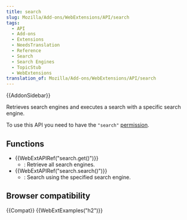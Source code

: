 ```yaml
---
title: search
slug: Mozilla/Add-ons/WebExtensions/API/search
tags:
  - API
  - Add-ons
  - Extensions
  - NeedsTranslation
  - Reference
  - Search
  - Search Engines
  - TopicStub
  - WebExtensions
translation_of: Mozilla/Add-ons/WebExtensions/API/search
---
```

{{AddonSidebar}}

Retrieves search engines and executes a search with a specific search engine.

To use this API you need to have the `"search"` [permission](/en-US/docs/Mozilla/Add-ons/WebExtensions/manifest.json/permissions).

## Functions

- {{WebExtAPIRef("search.get()")}}
  - : Retrieve all search engines.
- {{WebExtAPIRef("search.search()")}}
  - : Search using the specified search engine.

## Browser compatibility

{{Compat}} {{WebExtExamples("h2")}}
